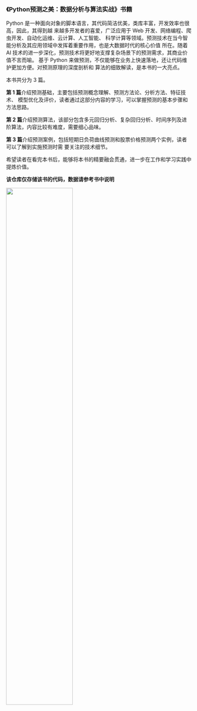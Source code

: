 ### 《Python预测之美：数据分析与算法实战》书籍 

Python 是一种面向对象的脚本语言，其代码简洁优美，类库丰富，开发效率也很高，因此，其得到越 来越多开发者的喜爱，广泛应用于 Web 开发、网络编程、爬虫开发、自动化运维、云计算、人工智能、 科学计算等领域。预测技术在当今智能分析及其应用领域中发挥着重要作用，也是大数据时代的核心价值 所在。随着 AI 技术的进一步深化，预测技术将更好地支撑复杂场景下的预测需求，其商业价值不言而喻。 基于 Python 来做预测，不仅能够在业务上快速落地，还让代码维护更加方便。对预测原理的深度剖析和 算法的细致解读，是本书的一大亮点。

本书共分为 3 篇。

**第 1 篇**介绍预测基础，主要包括预测概念理解、预测方法论、分析方法、特征技术、 模型优化及评价，读者通过这部分内容的学习，可以掌握预测的基本步骤和方法思路。

**第 2 篇**介绍预测算法，该部分包含多元回归分析、复杂回归分析、时间序列及进阶算法，内容比较有难度，需要细心品味。 

**第 3 篇**介绍预测案例，包括短期日负荷曲线预测和股票价格预测两个实例，读者可以了解到实施预测时需 要关注的技术细节。

希望读者在看完本书后，能够将本书的精要融会贯通，进一步在工作和学习实践中提炼价值。

**该仓库仅存储该书的代码，数据请参考书中说明**

<img src="http://image.cador.cn/resource/gzh2.png" style="width:60%;height:60%"/>
